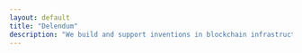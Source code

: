 ```yaml
---
layout: default
title: "Delendum"
description: "We build and support inventions in blockchain infrastructure, private computing, and zero-knowledge proof applications"
---
```



